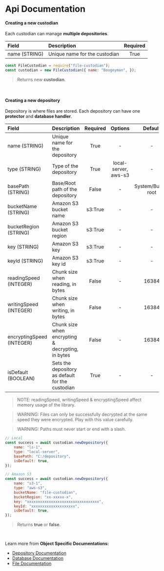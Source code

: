 # **Api Documentation**

#### **Creating a new custodian**

Each custodian can manage **multiple depositories**.

| Field | Description | Required |
| :--- |    :---   |  :---:   |
| name (STRING) | Unique name for the custodian | True |

```js
const FileCustodian = require("file-custodian");
const custodian = new FileCustodian({ name: "Boogeyman", });
```
>Returns new **custodian**.

<br>

#### **Creating a new depository**

Depository is where files are stored. Each depository can have one **protector** and **database handler**.

| Field | Description | Required | Options | Default |
| :--- |    :---   |  :---:   | :---: | :---: |
| name (STRING) | Unique name for the depository | True | - | - |
| type (STRING) | Type of the depository  | True | local-server, aws-s3 | - |
| basePath (STRING) | Base/Root path of the depository | False | - | System/Bucket root |
| bucketName (STRING) | Amazon S3 bucket name | s3:True | - | - |
| bucketRegion (STRING) | Amazon S3 bucket region | s3:True | - | - |
| key (STRING) | Amazon S3 key | s3:True | - | - |
| keyId (STRING) | Amazon S3 key id | s3:True | - | - |
| readingSpeed (INTEGER) | Chunk size when reading, in bytes | False | - | 16384 |
| writingSpeed (INTEGER) | Chunk size when writing, in bytes | False | - | 16384 |
| encryptingSpeed (INTEGER) | Chunk size when encrypting & decrypting, in bytes | False | - | 16384 |
| isDefault (BOOLEAN) | Sets the depository as default for the custodian | True | - | - |

> NOTE: readingSpeed, writingSpeed & encryptingSpeed affect memory usage of the library.

> WARNING: Files can only be successfully decrypted at the same speed they were encrypted. Play with this value carefully.

> WARNING: Paths must never start or end with a slash.

```js
// Local
const success = await custodian.newDepository({
    name: "ls-1",
    type: "local-server",
    basePath: "C:/depository",
    isDefault: true,
});

// Amazon S3
const success = await custodian.newDepository({
    name: "s3-1",
    type: "aws-s3",
    bucketName: "file-custodian",
    bucketRegion: "xx-xxxxx-x",
    key: "xxxxxxxxxxxxxxxxxxxxxxxxxxxxxxxxx",
    keyId: "xxxxxxxxxxxxxxxxxxxx",
    isDefault: true,
});
```
>Returns **true** or **false**.

<br>

Learn more from **Object Specific Documentations:**

- [Depository Documentation](https://github.com/amirparvez/file-custodian/tree/main/docs/depository.md)
- [Database Documentation](https://github.com/amirparvez/file-custodian/tree/main/docs/database.md)
- [File Documentation](https://github.com/amirparvez/file-custodian/tree/main/docs/file.md)
